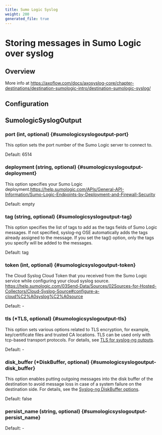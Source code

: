 ```yaml
---
title: Sumo Logic Syslog
weight: 200
generated_file: true
---
```


# Storing messages in Sumo Logic over syslog
## Overview
 More info at https://axoflow.com/docs/axosyslog-core/chapter-destinations/destination-sumologic-intro/destination-sumologic-syslog/

## Configuration
## SumologicSyslogOutput

### port (int, optional) {#sumologicsyslogoutput-port}

This option sets the port number of the Sumo Logic server to connect to.

Default: 6514

### deployment (string, optional) {#sumologicsyslogoutput-deployment}

This option specifies your Sumo Logic deployment.https://help.sumologic.com/APIs/General-API-Information/Sumo-Logic-Endpoints-by-Deployment-and-Firewall-Security

Default: empty

### tag (string, optional) {#sumologicsyslogoutput-tag}

This option specifies the list of tags to add as the tags fields of Sumo Logic messages. If not specified, syslog-ng OSE automatically adds the tags already assigned to the message. If you set the tag() option, only the tags you specify will be added to the messages.

Default: tag

### token (int, optional) {#sumologicsyslogoutput-token}

The Cloud Syslog Cloud Token that you received from the Sumo Logic service while configuring your cloud syslog source. https://help.sumologic.com/03Send-Data/Sources/02Sources-for-Hosted-Collectors/Cloud-Syslog-Source#configure-a-cloud%C2%A0syslog%C2%A0source 

Default: -

### tls (*TLS, optional) {#sumologicsyslogoutput-tls}

This option sets various options related to TLS encryption, for example, key/certificate files and trusted CA locations. TLS can be used only with tcp-based transport protocols. For details, see [TLS for syslog-ng outputs](/docs/configuration/plugins/syslog-ng-outputs/tls/). 

Default: -

### disk_buffer (*DiskBuffer, optional) {#sumologicsyslogoutput-disk_buffer}

This option enables putting outgoing messages into the disk buffer of the destination to avoid message loss in case of a system failure on the destination side. For details, see the [Syslog-ng DiskBuffer options](../disk_buffer/).

Default: false

### persist_name (string, optional) {#sumologicsyslogoutput-persist_name}

Default: -


